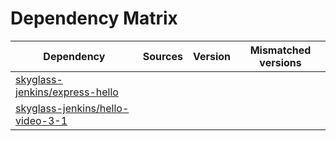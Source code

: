 # Dependency Matrix

Dependency | Sources | Version | Mismatched versions
---------- | ------- | ------- | -------------------
[skyglass-jenkins/express-hello](https://github.com/skyglass-jenkins/express-hello.git) |  | []() | 
[skyglass-jenkins/hello-video-3-1](https://github.com/skyglass-jenkins/hello-video-3-1.git) |  | []() | 
